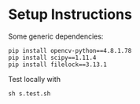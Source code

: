 # Setup Instructions

Some generic dependencies:

```
pip install opencv-python==4.8.1.78
pip install scipy==1.11.4
pip install filelock==3.13.1
```

Test locally with

```
sh s.test.sh
```